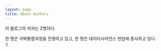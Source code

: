 ```yaml
---
layout: page
title: About Authors
---
```


이 블로그의 저자는 2명이다.  

한 명은 석박통합과정을 진행하고 있고, 한 명은 데이터사이언스 현업에 종사하고 있다. :)  
